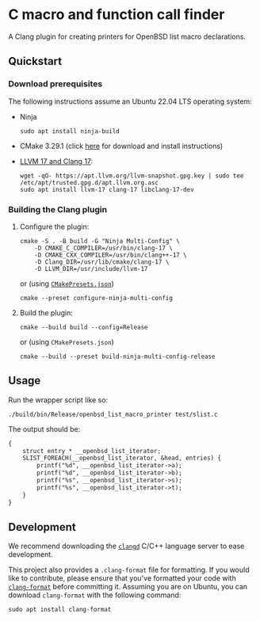 # C macro and function call finder

A Clang plugin for creating printers for OpenBSD list macro declarations.

## Quickstart

### Download prerequisites

The following instructions assume an Ubuntu 22.04 LTS operating system:

- Ninja

  ```shell
  sudo apt install ninja-build
  ```

- CMake 3.29.1 (click [here](https://apt.kitware.com/) for download and install
  instructions)

- [LLVM 17 and Clang 17](https://apt.llvm.org/):

  ```shell
  wget -qO- https://apt.llvm.org/llvm-snapshot.gpg.key | sudo tee /etc/apt/trusted.gpg.d/apt.llvm.org.asc
  sudo apt install llvm-17 clang-17 libclang-17-dev
  ```

### Building the Clang plugin

1. Configure the plugin:

    ```shell
    cmake -S . -B build -G "Ninja Multi-Config" \
        -D CMAKE_C_COMPILER=/usr/bin/clang-17 \
        -D CMAKE_CXX_COMPILER=/usr/bin/clang++-17 \
        -D Clang_DIR=/usr/lib/cmake/clang-17 \
        -D LLVM_DIR=/usr/include/llvm-17
    ```

    or (using
    [`CMakePresets.json`](https://cmake.org/cmake/help/latest/manual/cmake-presets.7.html))

    ```shell
    cmake --preset configure-ninja-multi-config
    ```

1. Build the plugin:

    ```shell
    cmake --build build --config=Release
    ```

    or (using `CMakePresets.json`)

    ```shell
    cmake --build --preset build-ninja-multi-config-release
    ```

## Usage

Run the wrapper script like so:

```shell
./build/bin/Release/openbsd_list_macro_printer test/slist.c
```

The output should be:

```txt
{
    struct entry * __openbsd_list_iterator;
    SLIST_FOREACH(__openbsd_list_iterator, &head, entries) {
        printf("%d", __openbsd_list_iterator->a);
        printf("%d", __openbsd_list_iterator->b);
        printf("%s", __openbsd_list_iterator->s);
        printf("%s", __openbsd_list_iterator->t);
    }
}
```

## Development

We recommend downloading the [`clangd`](https://clangd.llvm.org/installation)
C/C++ language server to ease development.

This project also provides a `.clang-format` file for formatting. If you would
like to contribute, please ensure that you've formatted your code with
[`clang-format`](https://clang.llvm.org/docs/ClangFormat.html) before committing
it. Assuming you are on Ubuntu, you can download `clang-format` with the
following command:

```shell
sudo apt install clang-format
```
